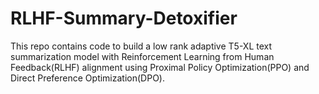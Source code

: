# RLHF-Summary-Detoxifier

This repo contains code to build a low rank adaptive T5-XL text summarization model with Reinforcement Learning from Human Feedback(RLHF) alignment using Proximal Policy Optimization(PPO) and Direct Preference Optimization(DPO).
